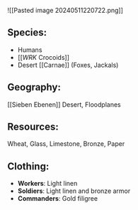![[Pasted image 20240511220722.png]]
## Species: 
- Humans
- [[_WRK_ Crocoids]]
- Desert [[Carnae]] (Foxes, Jackals)
## Geography: 
[[Sieben Ebenen]] Desert, Floodplanes
## Resources: 
Wheat, Glass, Limestone, Bronze, Paper
## Clothing: 
- **Workers**: Light linen
- **Soldiers**: Light linen and bronze armor
- **Commanders**: Gold filigree
